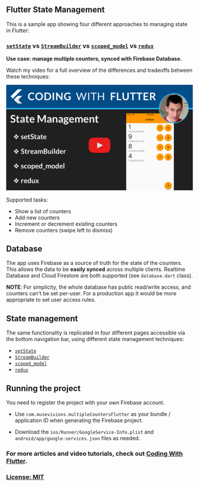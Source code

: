 ## Flutter State Management

This is a sample app showing four different approaches to managing state in Flutter:

### [`setState`](https://docs.flutter.io/flutter/widgets/State/setState.html) vs [`StreamBuilder`](https://docs.flutter.io/flutter/widgets/StreamBuilder-class.html) vs [`scoped_model`](https://pub.dartlang.org/packages/scoped_model) vs [`redux`](https://pub.dartlang.org/packages/redux)

**Use case: manage multiple counters, synced with Firebase Database.**

Watch my video for a full overview of the differences and tradeoffs between these techniques:

[![](screenshots/poster-state-management.png)](https://youtu.be/HLop7s2sJ7Q)

Supported tasks:

- Show a list of counters
- Add new counters
- Increment or decrement existing counters
- Remove counters (swipe left to dismiss)

## Database

The app uses Firebase as a source of truth for the state of the counters. This allows the data to be **easily synced** across multiple clients. Realtime Database and Cloud Firestore are both supported (see `database.dart` class).

**NOTE**: For simplicity, the whole database has public read/write access, and counters can't be set per-user. For a production app it would be more appropriate to set user access rules.

## State management

The same functionality is replicated in four different pages accessible via the bottom navigation bar, using different state management techniques:

* [`setState`](https://docs.flutter.io/flutter/widgets/State/setState.html)
* [`StreamBuilder`](https://docs.flutter.io/flutter/widgets/StreamBuilder-class.html)
* [`scoped_model`](https://pub.dartlang.org/packages/scoped_model)
* [`redux`](https://pub.dartlang.org/packages/redux)

## Running the project

You need to register the project with your own Firebase account.

- Use `com.musevisions.multipleCountersFlutter` as your bundle / application ID when generating the Firebase project.

- Download the `ios/Runner/GoogleService-Info.plist` and `android/app/google-services.json` files as needed.

### For more articles and video tutorials, check out [Coding With Flutter](https://codingwithflutter.com/).

### [License: MIT](LICENSE.md)
